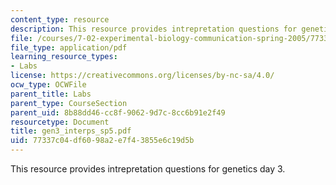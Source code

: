 ```yaml
---
content_type: resource
description: This resource provides intrepretation questions for genetics day 3.
file: /courses/7-02-experimental-biology-communication-spring-2005/77337c04df6098a2e7f43855e6c19d5b_gen3_interps_sp5.pdf
file_type: application/pdf
learning_resource_types:
- Labs
license: https://creativecommons.org/licenses/by-nc-sa/4.0/
ocw_type: OCWFile
parent_title: Labs
parent_type: CourseSection
parent_uid: 8b88dd46-cc8f-9062-9d7c-8cc6b91e2f49
resourcetype: Document
title: gen3_interps_sp5.pdf
uid: 77337c04-df60-98a2-e7f4-3855e6c19d5b
---
```

This resource provides intrepretation questions for genetics day 3.